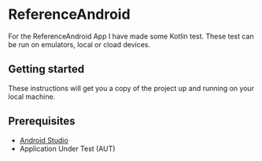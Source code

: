 # ReferenceAndroid
For the ReferenceAndroid App I have made some Kotlin test. These test can be run on emulators, local or cload devices.

## Getting started
These instructions will get you a copy of the project up and running on your local machine.

## Prerequisites
- [Android Studio](https://developer.android.com/studio/)
- Application Under Test (AUT)
